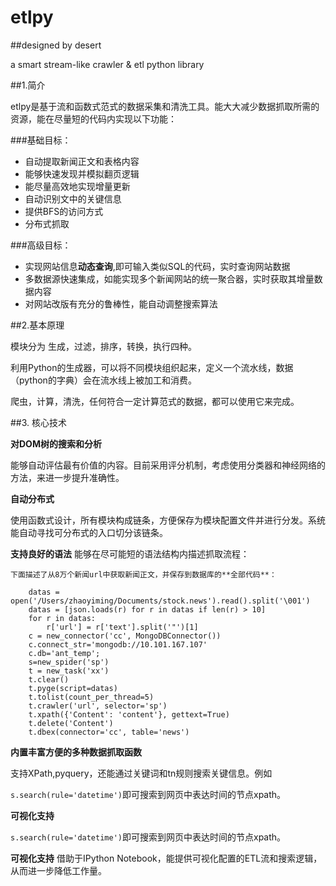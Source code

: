 # etlpy

##designed by desert

a smart stream-like crawler &amp; etl python library

##1.简介


etlpy是基于流和函数式范式的数据采集和清洗工具。能大大减少数据抓取所需的资源，能在尽量短的代码内实现以下功能：

###基础目标：
 - 自动提取新闻正文和表格内容
 - 能够快速发现并模拟翻页逻辑
 - 能尽量高效地实现增量更新
 - 自动识别文中的关键信息
 - 提供BFS的访问方式
 - 分布式抓取

###高级目标：
 - 实现网站信息**动态查询**,即可输入类似SQL的代码，实时查询网站数据
 - 多数据源快速集成，如能实现多个新闻网站的统一聚合器，实时获取其增量数据内容
 - 对网站改版有充分的鲁棒性，能自动调整搜索算法



##2.基本原理

模块分为 生成，过滤，排序，转换，执行四种。  

利用Python的生成器，可以将不同模块组织起来，定义一个流水线，数据（python的字典）会在流水线上被加工和消费。  

爬虫，计算，清洗，任何符合一定计算范式的数据，都可以使用它来完成。


 
##3. 核心技术

**对DOM树的搜索和分析**

能够自动评估最有价值的内容。目前采用评分机制，考虑使用分类器和神经网络的方法，来进一步提升准确性。
 
**自动分布式**

使用函数式设计，所有模块构成链条，方便保存为模块配置文件并进行分发。系统能自动寻找可分布式的入口切分该链条。

**支持良好的语法**
    能够在尽可能短的语法结构内描述抓取流程：

    下面描述了从8万个新闻url中获取新闻正文，并保存到数据库的**全部代码**：
```
    datas = open('/Users/zhaoyiming/Documents/stock.news').read().split('\001')
    datas = [json.loads(r) for r in datas if len(r) > 10]
    for r in datas:
        r['url'] = r['text'].split('"')[1]
    c = new_connector('cc', MongoDBConnector())
    c.connect_str='mongodb://10.101.167.107'
    c.db='ant_temp';
    s=new_spider('sp')
    t = new_task('xx')
    t.clear()
    t.pyge(script=datas)
    t.tolist(count_per_thread=5)
    t.crawler('url', selector='sp')
    t.xpath({'Content': 'content'}, gettext=True)
    t.delete('Content')
    t.dbex(connector='cc', table='news')
```
 
 **内置丰富方便的多种数据抓取函数**
 
 支持XPath,pyquery，还能通过关键词和tn规则搜索关键信息。例如

`s.search(rule='datetime')`即可搜索到网页中表达时间的节点xpath。

**可视化支持**

`s.search(rule='datetime')`即可搜索到网页中表达时间的节点xpath。

**可视化支持**
借助于IPython Notebook，能提供可视化配置的ETL流和搜索逻辑，从而进一步降低工作量。





